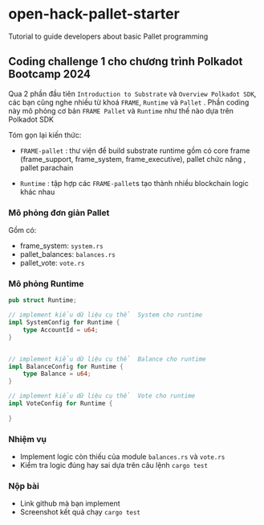 # open-hack-pallet-starter
Tutorial to guide developers about basic Pallet programming



## Coding challenge 1 cho chương trình Polkadot Bootcamp 2024
Qua 2 phần đầu tiên `Introduction to Substrate` và `Overview Polkadot SDK`, các bạn cũng nghe nhiều từ khoá `FRAME`, `Runtime` và `Pallet` . Phần coding này mô phỏng cơ bản `FRAME Pallet` và `Runtime` như thế nào dựa trên Polkadot SDK 

Tóm gọn lại kiến thức: 
+ `FRAME-pallet` : thư viện để build substrate runtime gồm có core frame (frame_support, frame_system, frame_executive), pallet chức năng , pallet parachain 

+ `Runtime` : tập hợp các `FRAME-pallet`s tạo thành nhiều blockchain logic khác nhau 


### Mô phỏng đơn giản Pallet

Gồm có:
+ frame_system: `system.rs`
+ pallet_balances: `balances.rs`
+ pallet_vote: `vote.rs` 

### Mô phỏng Runtime

```rust
pub struct Runtime;

// implement kiểu dữ liệu cụ thể  System cho runtime 
impl SystemConfig for Runtime {
    type AccountId = u64;
}


// implement kiểu dữ liệu cụ thể  Balance cho runtime 
impl BalanceConfig for Runtime {
    type Balance = u64;
}

// implement kiểu dữ liệu cụ thể  Vote cho runtime 
impl VoteConfig for Runtime {
    
}
```


### Nhiệm vụ 
+ Implement logic còn thiếu của module `balances.rs` và `vote.rs`
+ Kiểm tra logic đúng hay sai dựa trên câu lệnh `cargo test` 


### Nộp bài 
+ Link github mà bạn implement 
+ Screenshot kết quả chạy `cargo test` 








